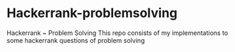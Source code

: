 # Hackerrank-problemsolving
Hackerrank ~ Problem Solving 
This repo consists of my implementations to some hackerrank questions of problem solving
